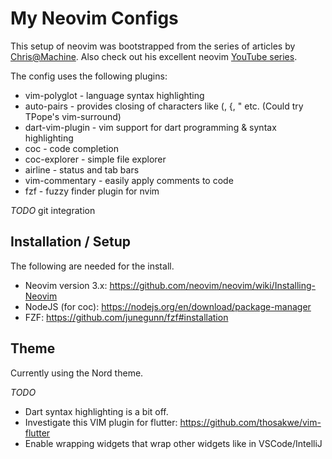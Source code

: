 # My Neovim Configs

This setup of neovim was bootstrapped from the series of articles by [Chris@Machine](https://www.chrisatmachine.com/). Also check out his excellent neovim [YouTube series](https://www.youtube.com/playlist?list=PLhoH5vyxr6QqPtKMp03pcJd_Vg8FZ0rtg).

The config uses the following plugins:

* vim-polyglot - language syntax highlighting
* auto-pairs - provides closing of characters like (, {, " etc. (Could try TPope's vim-surround)
* dart-vim-plugin - vim support for dart programming & syntax highlighting
* coc - code completion
* coc-explorer - simple file explorer
* airline - status and tab bars
* vim-commentary - easily apply comments to code
* fzf - fuzzy finder plugin for nvim

*TODO*
git integration

## Installation / Setup

The following are needed for the install.

* Neovim version 3.x: https://github.com/neovim/neovim/wiki/Installing-Neovim
* NodeJS (for coc): https://nodejs.org/en/download/package-manager
* FZF: https://github.com/junegunn/fzf#installation

## Theme

Currently using the Nord theme.

*TODO* 

* Dart syntax highlighting is a bit off. 
* Investigate this VIM plugin for flutter: https://github.com/thosakwe/vim-flutter
* Enable wrapping widgets that wrap other widgets like in VSCode/IntelliJ

